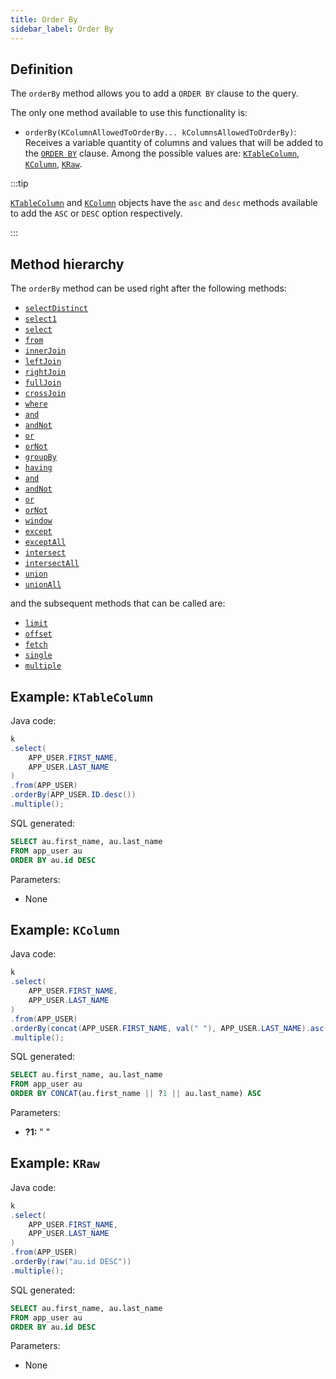 ```yaml
---
title: Order By
sidebar_label: Order By
---
```


## Definition

The `orderBy` method allows you to add a `ORDER BY` clause to the query.

The only one method available to use this functionality is:

- `orderBy(KColumnAllowedToOrderBy... kColumnsAllowedToOrderBy)`: Receives a variable quantity of columns and values that will be added to the [`ORDER BY`](/docs/select-statement/order-by/introduction) clause. Among the possible values are: [`KTableColumn`](/docs/select-statement/select/introduction#1-ktablecolumn), [`KColumn`](/docs/select-statement/select/introduction#2-kcolumn), [`KRaw`](/docs/select-statement/select/introduction#7-kraw).

:::tip

[`KTableColumn`](/docs/select-statement/select/introduction#1-ktablecolumn) and [`KColumn`](/docs/select-statement/select/introduction#2-kcolumn) objects have the `asc` and `desc` methods available to add the `ASC` or `DESC` option respectively.

:::

## Method hierarchy

The `orderBy` method can be used right after the following methods:

- [`selectDistinct`](/docs/select-statement/select/distinct)
- [`select1`](/docs/select-statement/select/select1)
- [`select`](/docs/select-statement/select/)
- [`from`](/docs/select-statement/from/)
- [`innerJoin`](/docs/select-statement/join/inner-join)
- [`leftJoin`](/docs/select-statement/join/left-join)
- [`rightJoin`](/docs/select-statement/join/right-join)
- [`fullJoin`](/docs/select-statement/join/full-join)
- [`crossJoin`](/docs/select-statement/join/cross-join)
- [`where`](/docs/select-statement/where/)
- [`and`](/docs/select-statement/where/and)
- [`andNot`](/docs/select-statement/where/and-not)
- [`or`](/docs/select-statement/where/or)
- [`orNot`](/docs/select-statement/where/or-not)
- [`groupBy`](/docs/select-statement/group-by/)
- [`having`](/docs/select-statement/having/)
- [`and`](/docs/select-statement/having/and)
- [`andNot`](/docs/select-statement/having/and-not)
- [`or`](/docs/select-statement/having/or)
- [`orNot`](/docs/select-statement/having/or-not)
- [`window`](/docs/select-statement/select/)
- [`except`](/docs/select-statement/select/)
- [`exceptAll`](/docs/select-statement/select/)
- [`intersect`](/docs/select-statement/select/)
- [`intersectAll`](/docs/select-statement/select/)
- [`union`](/docs/select-statement/select/)
- [`unionAll`](/docs/select-statement/select/)

and the subsequent methods that can be called are:

- [`limit`](/docs/select-statement/select/)
- [`offset`](/docs/select-statement/select/)
- [`fetch`](/docs/select-statement/select/)
- [`single`](/docs/select-statement/select/)
- [`multiple`](/docs/select-statement/select/)

## Example: `KTableColumn`

Java code:

```java
k
.select(
    APP_USER.FIRST_NAME,
    APP_USER.LAST_NAME
)
.from(APP_USER)
.orderBy(APP_USER.ID.desc())
.multiple();
```

SQL generated:

```sql
SELECT au.first_name, au.last_name
FROM app_user au
ORDER BY au.id DESC
```

Parameters:

- None

## Example: `KColumn`

Java code:

```java
k
.select(
    APP_USER.FIRST_NAME,
    APP_USER.LAST_NAME
)
.from(APP_USER)
.orderBy(concat(APP_USER.FIRST_NAME, val(" "), APP_USER.LAST_NAME).asc())
.multiple();
```

SQL generated:

```sql
SELECT au.first_name, au.last_name
FROM app_user au
ORDER BY CONCAT(au.first_name || ?1 || au.last_name) ASC
```

Parameters:

- **?1:** " "

## Example: `KRaw`

Java code:

```java
k
.select(
    APP_USER.FIRST_NAME,
    APP_USER.LAST_NAME
)
.from(APP_USER)
.orderBy(raw("au.id DESC"))
.multiple();
```

SQL generated:

```sql
SELECT au.first_name, au.last_name
FROM app_user au
ORDER BY au.id DESC
```

Parameters:

- None